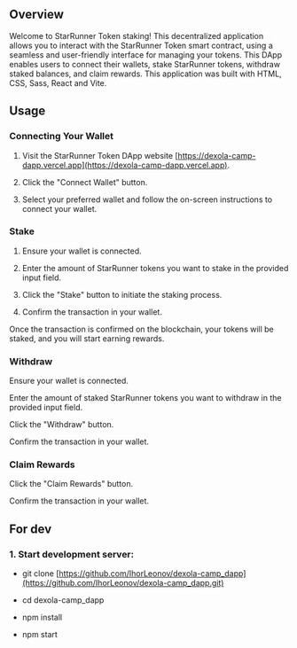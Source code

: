 ## Overview

Welcome to StarRunner Token staking! This decentralized application allows you to interact with the StarRunner Token smart contract, using a seamless and user-friendly interface for managing your tokens. This DApp enables users to connect their wallets, stake StarRunner tokens, withdraw staked balances, and claim rewards.
This application was built with HTML, CSS, Sass, React and Vite.

## Usage

### Connecting Your Wallet

1. Visit the StarRunner Token DApp website [https://dexola-camp-dapp.vercel.app](https://dexola-camp-dapp.vercel.app).

2. Click the "Connect Wallet" button.

3. Select your preferred wallet and follow the on-screen instructions to connect your wallet.

### Stake
   
1. Ensure your wallet is connected.

2. Enter the amount of StarRunner tokens you want to stake in the provided input field.

3. Click the "Stake" button to initiate the staking process.

4. Confirm the transaction in your wallet.

Once the transaction is confirmed on the blockchain, your tokens will be staked, and you will start earning rewards.

### Withdraw

Ensure your wallet is connected.

Enter the amount of staked StarRunner tokens you want to withdraw in the provided input field.

Click the "Withdraw" button.

Confirm the transaction in your wallet.

### Claim Rewards

Click the "Claim Rewards" button.

Confirm the transaction in your wallet.

## For dev

### 1. Start development server:

- git clone [https://github.com/IhorLeonov/dexola-camp_dapp](https://github.com/IhorLeonov/dexola-camp_dapp.git)

- cd dexola-camp_dapp

- npm install

- npm start

